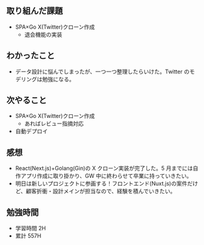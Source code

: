## 取り組んだ課題

- SPA×Go X(Twitter)クローン作成
  - 退会機能の実装

## わかったこと

- データ設計に悩んでしまったが、一つ一つ整理したらいけた。Twitter のモデリングは勉強になる。

## 次やること

- SPA×Go X(Twitter)クローン作成
  - あればレビュー指摘対応
- 自動デプロイ

## 感想

- React(Next.js)+Golang(Gin)の X クローン実装が完了した。5 月までには自作アプリ作成に取り掛かり、GW 中に終わらせて卒業に持っていきたい。
- 明日は新しいプロジェクトに参画する！フロントエンド(Nuxt.js)の案件だけど、顧客折衝・設計メインが担当なので、経験を積んでいきたい。

## 勉強時間

- 学習時間 2H
- 累計 557H

